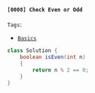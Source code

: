 #### `[0008] Check Even or Odd`

`Tags`:
- [`Basics`](../01-basics.md)

```java
class Solution {
    boolean isEven(int n)
    {
        return n % 2 == 0;
    }
}
```
